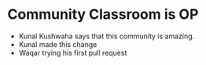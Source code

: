 # Community Classroom is OP

- Kunal Kushwaha says that this community is amazing.
- Kunal made this change
- Waqar trying his first pull request
